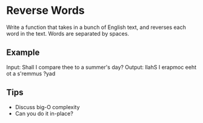 # Reverse Words

Write a function that takes in a bunch of English text,
and reverses each word in the text. Words are separated by spaces.

## Example
Input: Shall I compare thee to a summer's day?
Output: llahS I erapmoc eeht ot a s'remmus ?yad

## Tips
* Discuss big-O complexity
* Can you do it in-place?

